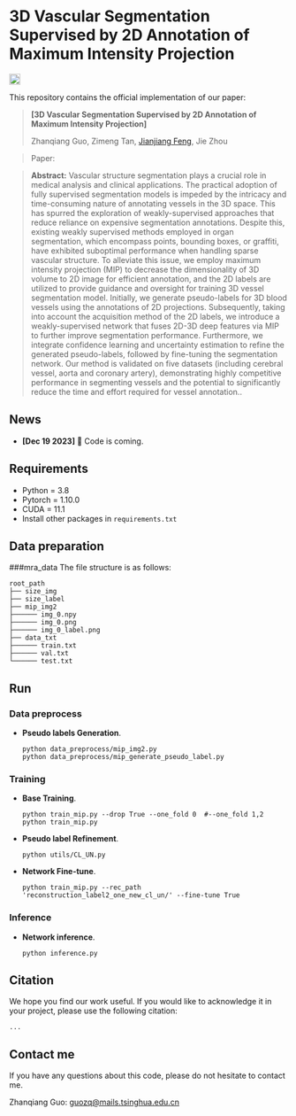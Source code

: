 # 3D Vascular Segmentation Supervised by 2D Annotation of Maximum Intensity Projection<!--参考https://github.com/HeliosZhao/NCDSS/blob/master/README.md-->

<img alt="PyTorch" height="20" src="https://img.shields.io/badge/PyTorch-%23EE4C2C.svg?&style=for-the-badge&logo=PyTorch&logoColor=white" />

This repository contains the official implementation of our paper:

> **[3D Vascular Segmentation Supervised by 2D Annotation of Maximum Intensity Projection]** <!--[3D Vascular Segmentation Supervised by 2D Annotation of Maximum Intensity Projection](https://ncdss.github.io)-->
> 
> Zhanqiang Guo, Zimeng Tan, [Jianjiang Feng](http://ivg.au.tsinghua.edu.cn/~jfeng/), Jie Zhou

> Paper: <!--[ArXiv](https://arxiv.org/...)<br>-->
  <!--Project Page: [Website](https://ncdss.github.io)-->

> **Abstract:** Vascular structure segmentation plays a crucial role in medical analysis and clinical applications. The practical adoption of fully supervised segmentation models is impeded by the intricacy and time-consuming nature of annotating vessels in the 3D space. This has spurred the exploration of weakly-supervised approaches that reduce reliance on expensive segmentation annotations. Despite this, existing weakly supervised methods employed in organ segmentation, which encompass points, bounding boxes, or graffiti, have exhibited suboptimal performance when handling sparse vascular structure. To alleviate this issue, we employ maximum intensity projection (MIP) to decrease the dimensionality of 3D volume to 2D image for efficient annotation, and the 2D labels are utilized to provide guidance and oversight for training 3D vessel segmentation model. Initially, we generate pseudo-labels for 3D blood vessels using the annotations of 2D projections. Subsequently, taking into account the acquisition method of the 2D labels, we introduce a weakly-supervised network that fuses 2D-3D deep features via MIP to further improve segmentation performance. Furthermore, we integrate confidence learning and uncertainty estimation to refine the generated pseudo-labels, followed by fine-tuning the segmentation network. Our method is validated on five datasets (including cerebral vessel, aorta and coronary artery), demonstrating highly competitive performance in segmenting vessels and the potential to significantly reduce the time and effort required for vessel annotation..

## News
- **[Dec 19 2023]** :bell: Code is coming. 
  

## Requirements

* Python = 3.8
* Pytorch = 1.10.0
* CUDA = 11.1
* Install other packages in `requirements.txt`

## Data preparation

###mra_data
The file structure is as follows:
```shell
root_path
├── size_img
├── size_label
├── mip_img2
├────── img_0.npy
├────── img_0.png
├────── img_0_label.png
├── data_txt
├────── train.txt
├────── val.txt
└────── test.txt
```

## Run

### Data preprocess

* **Pseudo labels Generation**.
    ```shell
    python data_preprocess/mip_img2.py
	python data_preprocess/mip_generate_pseudo_label.py
    ```

### Training
* **Base Training**. 
    ```shell
    python train_mip.py --drop True --one_fold 0  #--one_fold 1,2
	python train_mip.py
    ```
* **Pseudo label Refinement**. 
    ```shell
    python utils/CL_UN.py
    ```

* **Network Fine-tune**. 
    ```shell
    python train_mip.py --rec_path 'reconstruction_label2_one_new_cl_un/' --fine-tune True
    ```

### Inference
* **Network inference**. 
    ```shell
    python inference.py
    ```

## Citation
We hope you find our work useful. If you would like to acknowledge it in your project, please use the following citation:
```
...
```

## Contact me

If you have any questions about this code, please do not hesitate to contact me.

Zhanqiang Guo: guozq@mails.tsinghua.edu.cn
